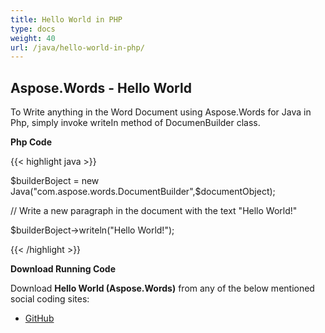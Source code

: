 ```yaml
---
title: Hello World in PHP
type: docs
weight: 40
url: /java/hello-world-in-php/
---
```


## **Aspose.Words - Hello World**
To Write anything in the Word Document using Aspose.Words for Java in Php, simply invoke writeIn method of DocumenBuilder class.

**Php Code**

{{< highlight java >}}

  $builderBoject = new Java("com.aspose.words.DocumentBuilder",$documentObject);



 // Write a new paragraph in the document with the text "Hello World!"



 $builderBoject->writeln("Hello World!");




{{< /highlight >}}

**Download Running Code**

Download **Hello World (Aspose.Words)** from any of the below mentioned social coding sites:

- [GitHub](https://github.com/aspose-words/Aspose.Words-for-Java/blob/master/Plugins/Aspose_Words_Java_for_PHP/src/quickstart/helloworld/php/HelloWorld.php)
